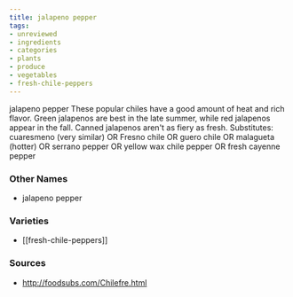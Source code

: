 ```yaml
---
title: jalapeno pepper
tags:
- unreviewed
- ingredients
- categories
- plants
- produce
- vegetables
- fresh-chile-peppers
---
```

jalapeno pepper These popular chiles have a good amount of heat and rich flavor. Green jalapenos are best in the late summer, while red jalapenos appear in the fall. Canned jalapenos aren't as fiery as fresh. Substitutes: cuaresmeno (very similar) OR Fresno chile OR guero chile OR malagueta (hotter) OR serrano pepper OR yellow wax chile pepper OR fresh cayenne pepper

### Other Names

* jalapeno pepper

### Varieties

* [[fresh-chile-peppers]]

### Sources
* http://foodsubs.com/Chilefre.html
